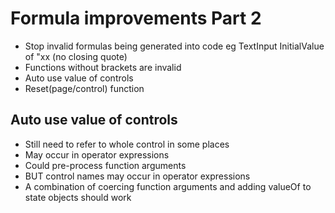 Formula improvements Part 2
===========================

- Stop invalid formulas being generated into code eg TextInput InitialValue of "xx  (no closing quote)
- Functions without brackets are invalid
- Auto use value of controls
- Reset(page/control) function

Auto use value of controls
--------------------------

- Still need to refer to whole control in some places
- May occur in operator expressions
- Could pre-process function arguments
- BUT control names may occur in operator expressions
- A combination of coercing function arguments and adding valueOf to state objects should work

